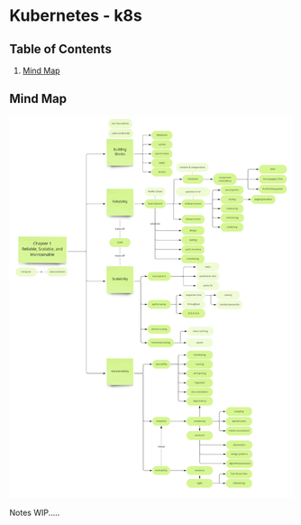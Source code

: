 # Kubernetes - k8s


## Table of Contents
1. [Mind Map](#mind-map)


## Mind Map
![mindmap](/DDIA-notes/chapter1/DDIA%20Chapter%201.jpg)

Notes WIP.....